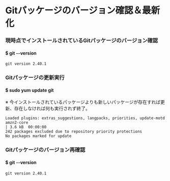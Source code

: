 # Gitパッケージのバージョン確認＆最新化

### 現時点でインストールされているGitパッケージのバージョン確認
#### $ git --version

    git version 2.40.1

### Gitパッケージの更新実行
#### $ sudo yum update git
※ 今インストールされているパッケージよりも新しいパッケージが存在すれば更新、存在しなければ何も実行されず終了。

    Loaded plugins: extras_suggestions, langpacks, priorities, update-motd
    amzn2-core                                                                                                                                                         | 3.6 kB  00:00:00     
    242 packages excluded due to repository priority protections
    No packages marked for update

### Gitパッケージのバージョン再確認
#### $ git --version

    git version 2.40.1